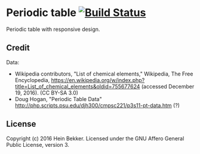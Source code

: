 # Periodic table [![Build Status](https://secure.travis-ci.org/netbek/periodic-table.png?branch=master)](http://travis-ci.org/netbek/periodic-table)

Periodic table with responsive design.

## Credit

Data:

* Wikipedia contributors, "List of chemical elements," Wikipedia, The Free Encyclopedia, https://en.wikipedia.org/w/index.php?title=List_of_chemical_elements&oldid=755677624 (accessed December 19, 2016). (CC BY-SA 3.0)
* Doug Hogan, "Periodic Table Data" http://php.scripts.psu.edu/djh300/cmpsc221/p3s11-pt-data.htm (?)

## License

Copyright (c) 2016 Hein Bekker. Licensed under the GNU Affero General Public License, version 3.
